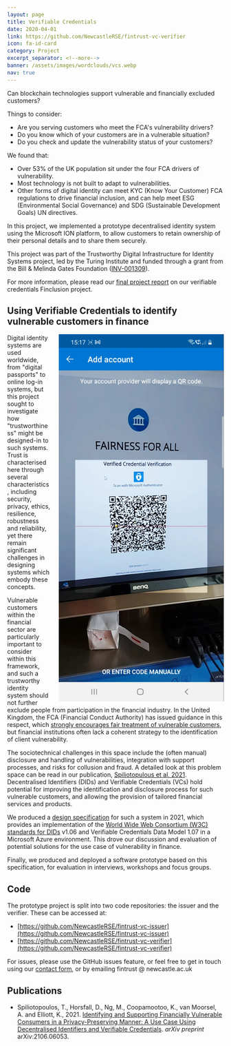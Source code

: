 ```yaml
---
layout: page
title: Verifiable Credentials
date: 2020-04-01
link: https://github.com/NewcastleRSE/fintrust-vc-verifier
icon: fa-id-card
category: Project
excerpt_separator: <!--more-->
banner: /assets/images/wordclouds/vcs.webp
nav: true
---
```


Can blockchain technologies support vulnerable and financially excluded customers? 

Things to consider:
 * Are you serving customers who meet the FCA's vulnerability drivers?
 * Do you know which of your customers are in a vulnerable situation?
 * Do you check and update the vulnerability status of your customers?

We found that:
 * Over 53% of the UK population sit under the four FCA drivers of vulnerability.
 * Most technology is not built to adapt to vulnerabilities.
 * Other forms of digital identity can meet KYC (Know Your Customer) FCA regulations to drive financial inclusion, and can help meet ESG (Environmental Social Governance) and SDG (Sustainable Development Goals) UN directives.
 
<!--more-->

In this project, we implemented a prototype decentralised identity system using the Microsoft ION platform, to allow customers to retain ownership of their personal details and to share them securely. 

This project was part of the Trustworthy Digital Infrastructure for Identity Systems project, led by the Turing Institute and funded through a grant from the Bill & Melinda Gates Foundation ([INV-001309](https://www.gatesfoundation.org/about/committed-grants/2019/12/INV001309)).

For more information, please read our [final project report](/assets/pdf/D6_Finclusion_final_report.pdf) on our verifiable credentials Finclusion project.


## Using Verifiable Credentials to identify vulnerable customers in finance


<img src="/assets/images/credential.webp" 
     class="hide-on-mobile" 
     style="max-width: 384px; margin: 0 auto; float:right; padding:0 0 10px 20px;"/>

Digital identity systems are used worldwide, from "digital passports" to online log-in systems, but this project sought to investigate how "trustworthiness" might be designed-in to such systems. Trust is characterised here through several characteristics, including security, privacy, ethics, resilience, robustness and reliability, yet there remain significant challenges in designing systems which embody these concepts.

Vulnerable customers within the financial sector are particularly important to consider within this framework, and such a trustworthy identity system should not further exclude people from participation in the financial industry. In the United Kingdom, the FCA (Financial Conduct Authority) has issued guidance in this respect, which [strongly encourages fair treatment of vulnerable customers](https://www.fca.org.uk/publications/finalised-guidance/guidance-firms-fair-treatment-vulnerable-customers), but financial institutions often lack a coherent strategy to the identification of client vulnerability. 

The sociotechnical challenges in this space include the (often manual) disclosure and handling of vulnerabilities, integration with support processes, and risks for collusion and fraud. A detailed look at this problem space can be read in our publication, [Spiliotopulous et al, 2021](/publication/2021/06/10/Identifying-and-Supporting-Financially-Vulnerable-Consumers.html). Decentralised Identifiers (DIDs) and Verifiable Credentials (VCs) hold potential for improving the identification and disclosure process for such vulnerable customers, and allowing the provision of tailored financial services and products.

We produced a [design specification](/assets/pdf/%5BSDS%5D%20Trustworthy%20Digital%20Infrastructure%20for%20Identity%20Systems.pdf) for such a system in 2021, which provides an implementation of the [World Wide Web Consortium (W3C) standards for DIDs](https://w3c.github.io/did-core/) v1.06 and Verifiable Credentials Data Model 1.07 in a Microsoft Azure environment. This drove our discussion and evaluation of potential solutions for the use case of vulnerability in finance.

Finally, we produced and deployed a software prototype based on this specification, for evaluation in interviews, workshops and focus groups.


## Code
The prototype project is split into two code repositories: the issuer and the verifier. These can be accessed at:

  - [https://github.com/NewcastleRSE/fintrust-vc-issuer](https://github.com/NewcastleRSE/fintrust-vc-issuer)
  - [https://github.com/NewcastleRSE/fintrust-vc-verifier](https://github.com/NewcastleRSE/fintrust-vc-verifier)

For issues, please use the GitHub issues feature, or feel free to get in touch using our [contact form](/contact.html), or by emailing
<span class="email">
    <span class="email-address">fintrust</span>
    <span class="email-separator">@</span>
    <span class="email-domain">newcastle.ac.uk</span>
</span>

## Publications
* Spiliotopoulos, T., Horsfall, D., Ng, M., Coopamootoo, K., van Moorsel, A. and Elliott, K., 2021. [Identifying and Supporting Financially Vulnerable Consumers in a Privacy-Preserving Manner: A Use Case Using Decentralised Identifiers and Verifiable Credentials](/publication/2021/06/10/Identifying-and-Supporting-Financially-Vulnerable-Consumers.html). *arXiv preprint* arXiv:2106.06053.
